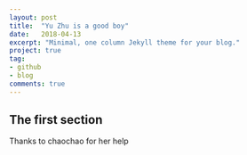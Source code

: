 ```yaml
---
layout: post
title:  "Yu Zhu is a good boy"
date:   2018-04-13
excerpt: "Minimal, one column Jekyll theme for your blog."
project: true
tag:
- github 
- blog
comments: true
---  
```

      
## The first section
Thanks to chaochao for her help   

